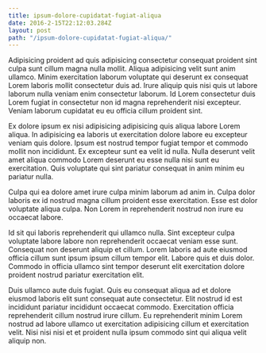 ```yaml
---
title: ipsum-dolore-cupidatat-fugiat-aliqua
date: 2016-2-15T22:12:03.284Z
layout: post
path: "/ipsum-dolore-cupidatat-fugiat-aliqua/"
---
```


Adipisicing proident ad quis adipisicing consectetur consequat proident sint culpa sunt cillum magna nulla mollit. Aliqua adipisicing velit sunt anim ullamco. Minim exercitation laborum voluptate qui deserunt ex consequat Lorem laboris mollit consectetur duis ad. Irure aliquip quis nisi quis ut labore laborum nulla veniam enim consectetur laborum. Id Lorem consectetur duis Lorem fugiat in consectetur non id magna reprehenderit nisi excepteur. Veniam laborum cupidatat eu eu officia cillum proident sint.

Ex dolore ipsum ex nisi adipisicing adipisicing quis aliqua labore Lorem aliqua. In adipisicing ea laboris ut exercitation dolore labore eu excepteur veniam quis dolore. Ipsum est nostrud tempor fugiat tempor et commodo mollit non incididunt. Ex excepteur sunt ea velit id nulla. Nulla deserunt velit amet aliqua commodo Lorem deserunt eu esse nulla nisi sunt eu exercitation. Quis voluptate qui sint pariatur consequat in anim minim eu pariatur nulla.

Culpa qui ea dolore amet irure culpa minim laborum ad anim in. Culpa dolor laboris ex id nostrud magna cillum proident esse exercitation. Esse est dolor voluptate aliqua culpa. Non Lorem in reprehenderit nostrud non irure eu occaecat labore.

Id sit qui laboris reprehenderit qui ullamco nulla. Sint excepteur culpa voluptate labore labore non reprehenderit occaecat veniam esse sunt. Consequat non deserunt aliquip et cillum. Lorem laboris ad aute eiusmod officia cillum sunt ipsum ipsum cillum tempor elit. Labore quis et duis dolor. Commodo in officia ullamco sint tempor deserunt elit exercitation dolore proident nostrud pariatur exercitation elit.

Duis ullamco aute duis fugiat. Quis eu consequat aliqua ad et dolore eiusmod laboris elit sunt consequat aute consectetur. Elit nostrud id est incididunt pariatur incididunt occaecat commodo. Exercitation officia reprehenderit cillum nostrud irure cillum. Eu reprehenderit minim Lorem nostrud ad labore ullamco ut exercitation adipisicing cillum et exercitation velit. Nisi nisi nisi et et proident nulla ipsum commodo sint qui aliqua velit aliquip non.